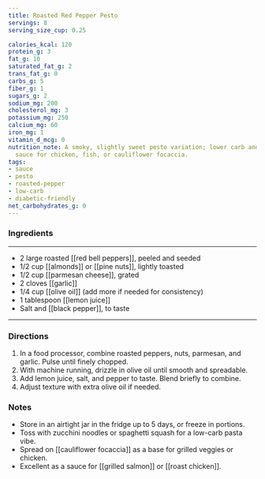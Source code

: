 ```yaml
---
title: Roasted Red Pepper Pesto
servings: 8
serving_size_cup: 0.25

calories_kcal: 120
protein_g: 3
fat_g: 10
saturated_fat_g: 2
trans_fat_g: 0
carbs_g: 5
fiber_g: 1
sugars_g: 2
sodium_mg: 200
cholesterol_mg: 3
potassium_mg: 250
calcium_mg: 60
iron_mg: 1
vitamin_d_mcg: 0
nutrition_note: A smoky, slightly sweet pesto variation; lower carb and great as a
  sauce for chicken, fish, or cauliflower focaccia.
tags:
- sauce
- pesto
- roasted-pepper
- low-carb
- diabetic-friendly
net_carbohydrates_g: 0
---
```


### Ingredients
---
- 2 large roasted [[red bell peppers]], peeled and seeded
- 1/2 cup [[almonds]] or [[pine nuts]], lightly toasted
- 1/2 cup [[parmesan cheese]], grated
- 2 cloves [[garlic]]
- 1/4 cup [[olive oil]] (add more if needed for consistency)
- 1 tablespoon [[lemon juice]]
- Salt and [[black pepper]], to taste
---

### Directions
1. In a food processor, combine roasted peppers, nuts, parmesan, and garlic. Pulse until finely chopped.
2. With machine running, drizzle in olive oil until smooth and spreadable.
3. Add lemon juice, salt, and pepper to taste. Blend briefly to combine.
4. Adjust texture with extra olive oil if needed.

### Notes
- Store in an airtight jar in the fridge up to 5 days, or freeze in portions.
- Toss with zucchini noodles or spaghetti squash for a low-carb pasta vibe.
- Spread on [[cauliflower focaccia]] as a base for grilled veggies or chicken.
- Excellent as a sauce for [[grilled salmon]] or [[roast chicken]].